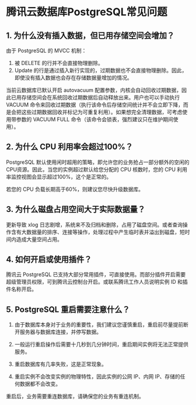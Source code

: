 # 腾讯云数据库PostgreSQL常见问题

## 1. 为什么没有插入数据，但已用存储空间会增加？
由于 PostgreSQL 的 MVCC 机制：

1. 被 DELETE 的行并不会直接物理删除。
2. Update 的行是通过插入新行实现的，过期数据也不会直接物理删除。因此，即使没有插入数据也会存在存储数据量增加的情况。

当前云数据库已默认开启 autovacuum 配置参数，内核会自动回收过期数据，因此已用存储空间会在系统回收过期数据后自动释放出来。用户也可以手动执行 VACUUM 命令来回收过期数据（执行该命令后存储空间统计并不会立即下降，而是会把这些过期数据回收并标记为可重复利用）。如果想完全清理数据，可考虑使用带参数的 VACUUM FULL 命令（该命令会锁表，强烈建议只在维护期间使用）。

## 2. 为什么 CPU 利用率会超过100%？

PostgreSQL 默认使用闲时超用的策略，即允许您的业务抢占一部分额外的空闲的CPU资源。因此，当您的实例超过默认给您分配的 CPU 核数时，您的 CPU 利用率监控视图会显示超过100%，这个是正常的。

若您的 CPU 负载长期高于60%，则建议您尽快升级数据库。

## 3. 为什么磁盘占用空间大于实际数据量？

更新导致 xlog 日志剧增，系统来不及归档和删除，占用了磁盘空间。或者查询操作含有大数据量的排序、连接等操作，处理过程中产生临时表并溢出到磁盘，短时间内造成大量空间占用。

## 4. 如何开启或使用插件？

腾讯云 PostgreSQL 已支持大部分常用插件，可直接使用。而部分插件开启需要超级管理员权限，可到腾讯云控制台开启。或联系腾讯工作人员说明实例 ID 和插件名称开启。

## 5. PostgreSQL 重启需要注意什么？

1.	由于数据库本身对于业务的重要性，我们建议您谨慎重启，重启前尽量提前断开服务器与数据库连接，并停写数据。

2.	一般运行重启操作后需要十几秒到几分钟时间，重启期间实例将无法正常提供服务。

3.	重启数据库有几率失败，这是正常现象。

4.	重启实例不会改变实例的物理特性，因此实例的公网 IP、内网 IP、存储的任何数据都不会改变。

重启后，业务需要重连数据库，请确保您的业务有重连机制。
